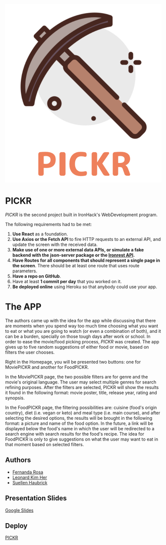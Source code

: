 ![alt text](https://github.com/LBWKH/pickr-project/blob/master/src/images/logo.png)


# PICKR

_PICKR_ is the second project built in IronHack's WebDevelopment program.

The following requirements had to be met:

1.  **Use React** as a foundation.
2.  **Use Axios or the Fetch API** to fire HTTP requests to an external API, and update the screen with the received data.
3.  **Make use of one or more external data APIs, or simulate a fake backend with the** **json-server package or the [Ironrest API](http://ironrest.herokuapp.com/).**
4.  **Have Routes for all components that should represent a single page in the screen**. There should be at least one route that uses route parameters.
5.  **Have a repo on GitHub**.
6.  Have at least **1 commit per day** that you worked on it.
7.  **Be deployed online** using Heroku so that anybody could use your app.

# The APP

The authors came up with the idea for the app while discussing that there are moments when you spend way too much time choosing what you want to eat or what you are going to watch (or even a combination of both), and it can be a burden, specially on those tough days after work or school. In order to ease the movie/food picking process, _PICKR_ was created. The app gives up to five random suggestions of either food or movie, based on filters the user chooses.

Right in the Homepage, you will be presented two buttons: one for MoviePICKR and another for FoodPICKR.

In the MoviePICKR page, the two possible filters are for genre and the movie's original language. The user may select multiple genres for search refining purposes. After the filters are selected, PICKR will show the results it found in the following format: movie poster, title, release year, rating and synopsis.

In the FoodPICKR page, the filtering possibilities are: cuisine (food's origin country), diet (i.e. vegan or keto) and meal type (i.e. main course), and after selecting the desired options, the results will be brought in the following format: a picture and name of the food option. In the future, a link will be displayed below the food's name in which the user will be redirected to a search engine with search results for the food's recipe. The idea for FoodPICKR is only to give suggestions on what the user may want to eat in that moment based on selected filters.

## Authors

- [Fernanda Rosa](github.com/fefarosa)
- [Leonard Kim Her](https://github.com/LBWKH)
- [Suellen Haubrick](https://github.com/Suellenhf)

## Presentation Slides

[Google Slides](https://docs.google.com/presentation/d/1N4EqVWSLNgngajwtXbSs-exgnc5sUqtDI6-tx9K_STk/edit?usp=sharing)

## Deploy

[PICKR](https://pickr.netlify.app/)
